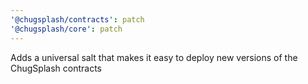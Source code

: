 ```yaml
---
'@chugsplash/contracts': patch
'@chugsplash/core': patch
---
```


Adds a universal salt that makes it easy to deploy new versions of the ChugSplash contracts
